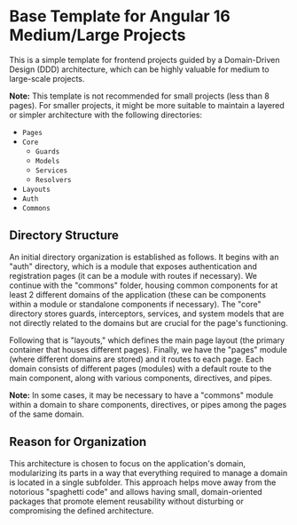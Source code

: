# Base Template for Angular 16 Medium/Large Projects

This is a simple template for frontend projects guided by a Domain-Driven Design (DDD) architecture, which can be highly valuable for medium to large-scale projects.

**Note:** This template is not recommended for small projects (less than 8 pages). For smaller projects, it might be more suitable to maintain a layered or simpler architecture with the following directories:

- `Pages`
- `Core`
  - `Guards`
  - `Models`
  - `Services`
  - `Resolvers`
- `Layouts`
- `Auth`
- `Commons`

## Directory Structure

An initial directory organization is established as follows. It begins with an "auth" directory, which is a module that exposes authentication and registration pages (it can be a module with routes if necessary). We continue with the "commons" folder, housing common components for at least 2 different domains of the application (these can be components within a module or standalone components if necessary). The "core" directory stores guards, interceptors, services, and system models that are not directly related to the domains but are crucial for the page's functioning.

Following that is "layouts," which defines the main page layout (the primary container that houses different pages). Finally, we have the "pages" module (where different domains are stored) and it routes to each page. Each domain consists of different pages (modules) with a default route to the main component, along with various components, directives, and pipes.

**Note:** In some cases, it may be necessary to have a "commons" module within a domain to share components, directives, or pipes among the pages of the same domain.

## Reason for Organization

This architecture is chosen to focus on the application's domain, modularizing its parts in a way that everything required to manage a domain is located in a single subfolder. This approach helps move away from the notorious "spaghetti code" and allows having small, domain-oriented packages that promote element reusability without disturbing or compromising the defined architecture.
